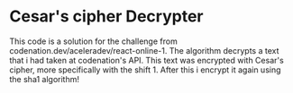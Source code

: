 # Cesar's cipher Decrypter
This code is a solution for the challenge from codenation.dev/aceleradev/react-online-1.
  The algorithm decrypts a text that i had taken at codenation's API. This text was encrypted with Cesar's cipher, more specifically with the shift 1. After this i encrypt it again using the sha1 algorithm!
